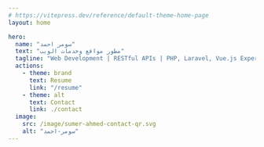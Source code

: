 ```yaml
---
# https://vitepress.dev/reference/default-theme-home-page
layout: home

hero:
  name: "سومر احمد"
  text: "مطور مواقع وخدمات الويب"
  tagline: "Web Development | RESTful APIs | PHP, Laravel, Vue.js Expert"
  actions:
    - theme: brand
      text: Resume
      link: "/resume"
    - theme: alt
      text: Contact
      link: ./contact
  image:
    src: /image/sumer-ahmed-contact-qr.svg
    alt: "سومر-احمد"
---
```

